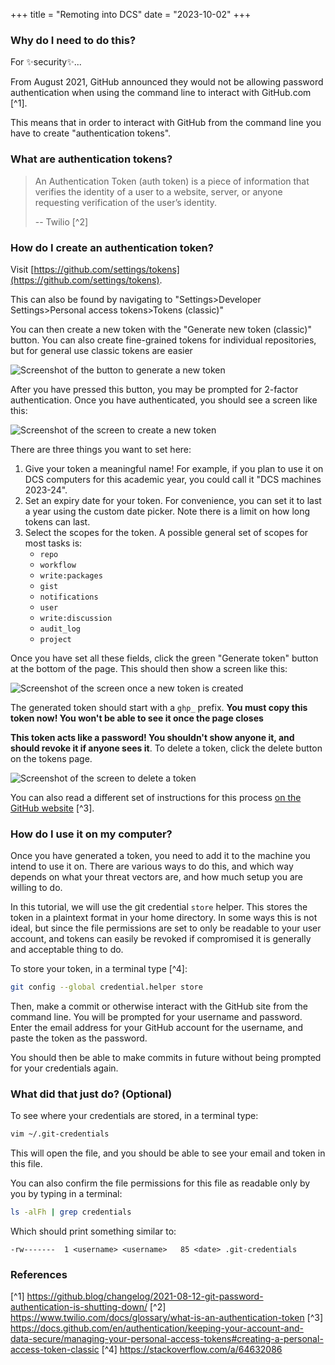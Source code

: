 +++
title = "Remoting into DCS"
date = "2023-10-02"
+++

### Why do I need to do this?

For ✨security✨...

From August 2021, GitHub announced they would not be allowing password authentication
when using the command line to interact with GitHub.com [^1].

This means that in order to interact with GitHub from the command line you have to
create "authentication tokens".

### What are authentication tokens?

> An Authentication Token (auth token) is a piece of information that verifies the
> identity of a user to a website, server, or anyone requesting verification of the
> user’s identity.
>
> -- Twilio [^2]

### How do I create an authentication token?

Visit [https://github.com/settings/tokens](https://github.com/settings/tokens).

This can also be found by navigating to
"Settings>Developer Settings>Personal access tokens>Tokens (classic)"

You can then create a new token with the "Generate new token (classic)" button. You can
also create fine-grained tokens for individual repositories, but for general use classic
tokens are easier

![Screenshot of the button to generate a new token](/resources/generate_token.png)

After you have pressed this button, you may be prompted for 2-factor authentication.
Once you have authenticated, you should see a screen like this:

![Screenshot of the screen to create a new token](/resources/new_personal_token.png)

There are three things you want to set here:

1) Give your token a meaningful name! For example, if you plan to use it on DCS computers
   for this academic year, you could call it "DCS machines 2023-24".
2) Set an expiry date for your token. For convenience, you can set it to last a year
   using the custom date picker. Note there is a limit on how long tokens can last.
3) Select the scopes for the token. A possible general set of scopes for most tasks is:
   - `repo`
   - `workflow`
   - `write:packages`
   - `gist`
   - `notifications`
   - `user`
   - `write:discussion`
   - `audit_log`
   - `project`

Once you have set all these fields, click the green "Generate token" button at the
bottom of the page. This should then show a screen like this:

![Screenshot of the screen once a new token is created](/resources/created_token.png)

The generated token should start with a `ghp_` prefix. **You must copy this token now!
You won't be able to see it once the page closes**

**This token acts like a password! You shouldn't show anyone it, and should revoke
it if anyone sees it**. To delete a token, click the delete button on the tokens page.

![Screenshot of the screen to delete a token](/resources/delete_token.png)

You can also read a different set of instructions for this process
[on the GitHub website](https://docs.github.com/en/authentication/keeping-your-account-and-data-secure/managing-your-personal-access-tokens#creating-a-personal-access-token-classic) [^3].

### How do I use it on my computer?

Once you have generated a token, you need to add it to the machine you intend to use it
on. There are various ways to do this, and which way depends on what your threat vectors
are, and how much setup you are willing to do.

In this tutorial, we will use the git credential `store` helper. This stores the token
in a plaintext format in your home directory. In some ways this is not ideal, but since
the file permissions are set to only be readable to your user account, and tokens can
easily be revoked if compromised it is generally and acceptable thing to do.

To store your token, in a terminal type [^4]:

```bash
git config --global credential.helper store
```

Then, make a commit or otherwise interact with the GitHub site from the command line.
You will be prompted for your username and password. Enter the email address for your
GitHub account for the username, and paste the token as the password.

You should then be able to make commits in future without being prompted for your
credentials again.

### What did that just do? (Optional)

To see where your credentials are stored, in a terminal type:

```bash
vim ~/.git-credentials
```

This will open the file, and you should be able to see your email and token in this file. 

You can also confirm the file permissions for this file as readable only by you by
typing in a terminal:

```bash
ls -alFh | grep credentials
```

Which should print something similar to:

```
-rw-------  1 <username> <username>   85 <date> .git-credentials
```

### References

[^1] https://github.blog/changelog/2021-08-12-git-password-authentication-is-shutting-down/
[^2] https://www.twilio.com/docs/glossary/what-is-an-authentication-token
[^3] https://docs.github.com/en/authentication/keeping-your-account-and-data-secure/managing-your-personal-access-tokens#creating-a-personal-access-token-classic
[^4] https://stackoverflow.com/a/64632086

